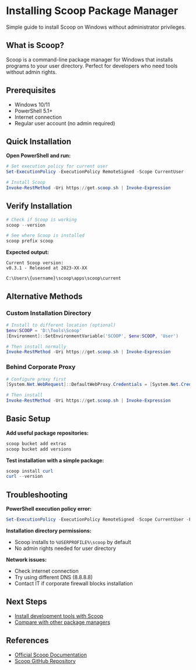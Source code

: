 # Installing Scoop Package Manager

Simple guide to install Scoop on Windows without administrator privileges.

## What is Scoop?

Scoop is a command-line package manager for Windows that installs programs to your user directory. Perfect for developers who need tools without admin rights.

## Prerequisites

- Windows 10/11
- PowerShell 5.1+
- Internet connection
- Regular user account (no admin required)

## Quick Installation

**Open PowerShell and run:**

```powershell
# Set execution policy for current user
Set-ExecutionPolicy -ExecutionPolicy RemoteSigned -Scope CurrentUser

# Install Scoop
Invoke-RestMethod -Uri https://get.scoop.sh | Invoke-Expression
```

## Verify Installation

```powershell
# Check if Scoop is working
scoop --version

# See where Scoop is installed
scoop prefix scoop
```

**Expected output:**
```
Current Scoop version:
v0.3.1 - Released at 2023-XX-XX

C:\Users\{username}\scoop\apps\scoop\current
```

## Alternative Methods

### Custom Installation Directory

```powershell
# Install to different location (optional)
$env:SCOOP = 'D:\Tools\Scoop'
[Environment]::SetEnvironmentVariable('SCOOP', $env:SCOOP, 'User')

# Then install normally
Invoke-RestMethod -Uri https://get.scoop.sh | Invoke-Expression
```

### Behind Corporate Proxy

```powershell
# Configure proxy first
[System.Net.WebRequest]::DefaultWebProxy.Credentials = [System.Net.CredentialCache]::DefaultCredentials

# Then install
Invoke-RestMethod -Uri https://get.scoop.sh | Invoke-Expression
```

## Basic Setup

**Add useful package repositories:**

```powershell
scoop bucket add extras
scoop bucket add versions
```

**Test installation with a simple package:**

```powershell
scoop install curl
curl --version
```

## Troubleshooting

**PowerShell execution policy error:**
```powershell
Set-ExecutionPolicy -ExecutionPolicy RemoteSigned -Scope CurrentUser -Force
```

**Installation directory permissions:**
- Scoop installs to `%USERPROFILE%\scoop` by default
- No admin rights needed for user directory

**Network issues:**
- Check internet connection
- Try using different DNS (8.8.8.8)
- Contact IT if corporate firewall blocks installation

## Next Steps

- [Install development tools with Scoop](scoop-essential-packages.md)
- [Compare with other package managers](package-managers-comparison.md)

## References

- [Official Scoop Documentation](https://scoop.sh/)
- [Scoop GitHub Repository](https://github.com/ScoopInstaller/Scoop)